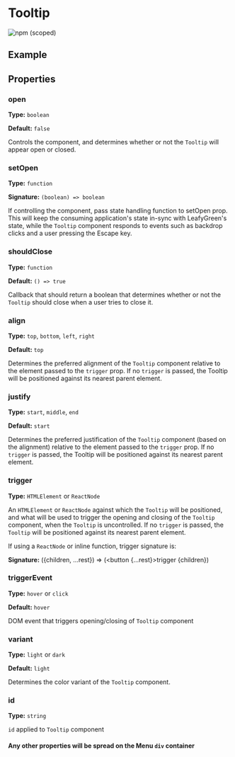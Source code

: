 # Tooltip

![npm (scoped)](https://img.shields.io/npm/v/@leafygreen-ui/tooltip.svg)

## Example

<!-- will update once component is finalized -->

## Properties

### open

**Type:** `boolean`

**Default:** `false`

Controls the component, and determines whether or not the `Tooltip` will appear open or closed.

### setOpen

**Type:** `function`

**Signature:** `(boolean) => boolean`

If controlling the component, pass state handling function to setOpen prop. This will keep the consuming application's state in-sync with LeafyGreen's state, while the `Tooltip` component responds to events such as backdrop clicks and a user pressing the Escape key.

### shouldClose

**Type:** `function`

**Default:** `() => true`

Callback that should return a boolean that determines whether or not the `Tooltip` should close when a user tries to close it.

### align

**Type:** `top`, `bottom`, `left`, `right`

**Default:** `top`

Determines the preferred alignment of the `Tooltip` component relative to the element passed to the `trigger` prop. If no `trigger` is passed, the Tooltip will be positioned against its nearest parent element.

### justify

**Type:** `start`, `middle`, `end`

**Default:** `start`

Determines the preferred justification of the `Tooltip` component (based on the alignment) relative to the element passed to the `trigger` prop. If no `trigger` is passed, the Tooltip will be positioned against its nearest parent element.

### trigger

**Type:** `HTMLElement` or `ReactNode`

An `HTMLElement` or `ReactNode` against which the `Tooltip` will be positioned, and what will be used to trigger the opening and closing of the `Tooltip` component, when the `Tooltip` is uncontrolled. If no `trigger` is passed, the `Tooltip` will be positioned against its nearest parent element.

If using a `ReactNode` or inline function, trigger signature is:

**Signature:** ({children, ...rest}) => (<button {...rest}>trigger {children}</button>)

### triggerEvent

**Type:** `hover` or `click`

**Default:** `hover`

DOM event that triggers opening/closing of `Tooltip` component

### variant

**Type:** `light` or `dark`

**Default:** `light`

Determines the color variant of the `Tooltip` component.

### id

**Type:** `string`

`id` applied to `Tooltip` component

#### Any other properties will be spread on the Menu `div` container

